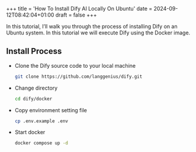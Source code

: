 +++
title = 'How To Install Dify AI Locally On Ubuntu'
date = 2024-09-12T08:42:04+01:00
draft = false
+++

In this tutorial, I’ll walk you through the process of installing Dify on an Ubuntu system. In this tutorial we will execute Dify using the Docker image.

## Install Process

- Clone the Dify source code to your local machine

    ```bash
    git clone https://github.com/langgenius/dify.git
    ```

- Change directory

    ```bash
    cd dify/docker
    ```

- Copy environment setting file

    ```bash
    cp .env.example .env
    ```

- Start docker

    ```bash
    docker compose up -d
    ```
